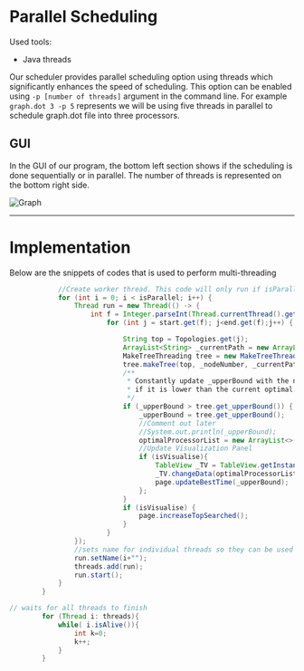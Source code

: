 # Parallel Scheduling

Used tools:
* Java threads

Our scheduler provides parallel scheduling option using threads which significantly enhances the speed of scheduling. 
This option can be enabled using `-p [number of threads]` argument in the command line. For example `graph.dot 3 -p 5` represents we will be using five threads in parallel to schedule graph.dot file into three processors.

## GUI

In the GUI of our program, the bottom left section shows if the scheduling is done sequentially or in parallel. The number of threads is represented on the bottom right side.

![Graph](https://img1.daumcdn.net/thumb/R1280x0/?scode=mtistory2&fname=https%3A%2F%2Fblog.kakaocdn.net%2Fdn%2FbaZm49%2FbtqHuh1JBjq%2FCtPKYoL97LppElXjHpSnkK%2Fimg.png)

----------------------------------------------

# Implementation

Below are the snippets of codes that is used to perform multi-threading
```java
            //Create worker thread. This code will only run if isParallel > 2
            for (int i = 0; i < isParallel; i++) {
                Thread run = new Thread(() -> {
                    int f = Integer.parseInt(Thread.currentThread().getName());
                        for (int j = start.get(f); j<end.get(f);j++) {

                            String top = Topologies.get(j);
                            ArrayList<String> _currentPath = new ArrayList<>(nodesList.size());
                            MakeTreeThreading tree = new MakeTreeThreading(nodesList, processorList, _numOfProcessors, _upperBound);
                            tree.makeTree(top, _nodeNumber, _currentPath);
                            /**
                             * Constantly update _upperBound with the newly found upperbound
                             * if it is lower than the current optimal.
                             */
                            if (_upperBound > tree.get_upperBound()) {
                                _upperBound = tree.get_upperBound();
                                //Comment out later
                                //System.out.println(_upperBound);
                                optimalProcessorList = new ArrayList<>(tree.get_processorList());
                                //Update Visualization Panel
                                if (isVisualise){
                                    TableView _TV = TableView.getInstance();
                                    _TV.changeData(optimalProcessorList,_upperBound);
                                    page.updateBestTime(_upperBound);
                                };
                            }
                            if (isVisualise) {
                                page.increaseTopSearched();
                            }
                        }
                });
                //sets name for individual threads so they can be used for indexing
                run.setName(i+"");
                threads.add(run);
                run.start();
            }
        }

```

```java
// waits for all threads to finish
        for (Thread i: threads){
            while( i.isAlive()){
                int k=0;
                k++;
            }
        }

```
